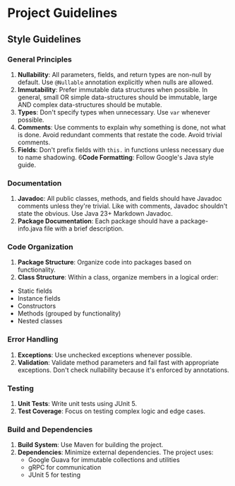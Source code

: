 # Project Guidelines

## Style Guidelines

### General Principles

1. **Nullability**: All parameters, fields, and return types are non-null by default. Use `@Nullable` annotation explicitly when nulls are allowed.
2. **Immutability**: Prefer immutable data structures when possible. In general, small OR simple data-structures should be immutable, large AND complex data-structures should be mutable.
3. **Types**: Don't specify types when unnecessary. Use `var` whenever possible.
4. **Comments**: Use comments to explain why something is done, not what is done. Avoid redundant comments that restate the code. Avoid trivial comments.
5. **Fields**: Don't prefix fields with `this.` in functions unless necessary due to name shadowing.
   6**Code Formatting**: Follow Google's Java style guide.

### Documentation

1. **Javadoc**: All public classes, methods, and fields should have Javadoc comments unless they're trivial. Like with comments, Javadoc shouldn't state the obvious. Use Java 23+ Markdown Javadoc.
2. **Package Documentation**: Each package should have a package-info.java file with a brief description.

### Code Organization

1. **Package Structure**: Organize code into packages based on functionality.
2. **Class Structure**: Within a class, organize members in a logical order:

- Static fields
- Instance fields
- Constructors
- Methods (grouped by functionality)
- Nested classes

### Error Handling

1. **Exceptions**: Use unchecked exceptions whenever possible.
2. **Validation**: Validate method parameters and fail fast with appropriate exceptions. Don't check nullability because it's enforced by annotations.

### Testing

1. **Unit Tests**: Write unit tests using JUnit 5.
2. **Test Coverage**: Focus on testing complex logic and edge cases.

### Build and Dependencies

1. **Build System**: Use Maven for building the project.
2. **Dependencies**: Minimize external dependencies. The project uses:
   - Google Guava for immutable collections and utilities
   - gRPC for communication
   - JUnit 5 for testing
